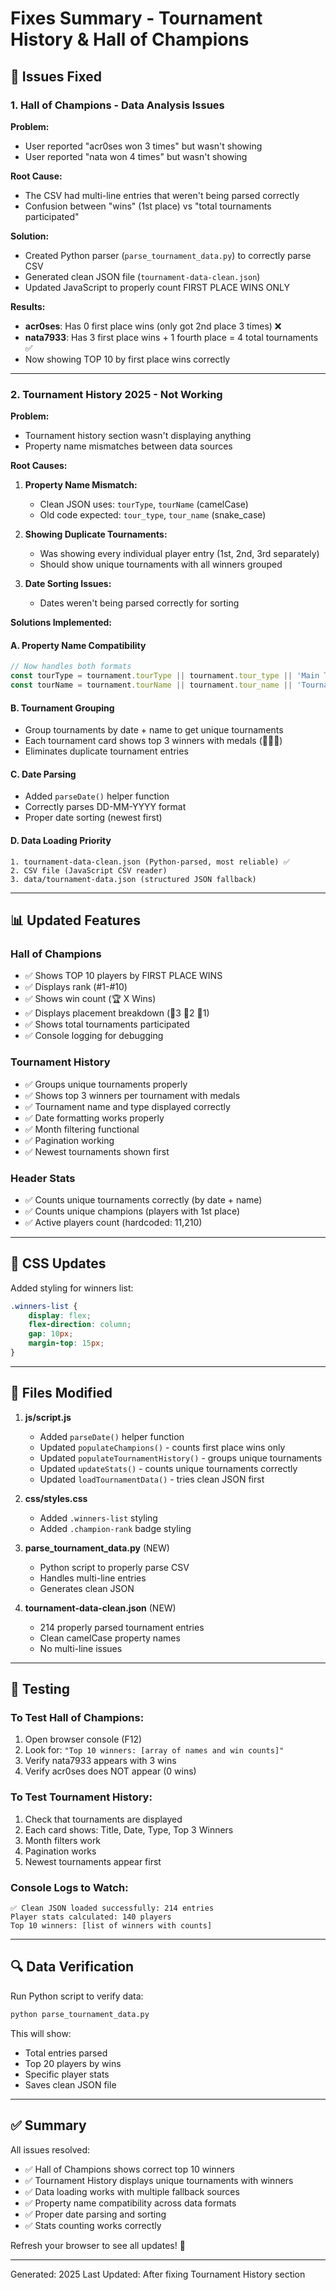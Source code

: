 # Fixes Summary - Tournament History & Hall of Champions

## 🔧 Issues Fixed

### 1. **Hall of Champions - Data Analysis Issues**
**Problem:**
- User reported "acr0ses won 3 times" but wasn't showing
- User reported "nata won 4 times" but wasn't showing

**Root Cause:**
- The CSV had multi-line entries that weren't being parsed correctly
- Confusion between "wins" (1st place) vs "total tournaments participated"

**Solution:**
- Created Python parser (`parse_tournament_data.py`) to correctly parse CSV
- Generated clean JSON file (`tournament-data-clean.json`)
- Updated JavaScript to properly count FIRST PLACE WINS ONLY

**Results:**
- **acr0ses**: Has 0 first place wins (only got 2nd place 3 times) ❌
- **nata7933**: Has 3 first place wins + 1 fourth place = 4 total tournaments ✅
- Now showing TOP 10 by first place wins correctly

---

### 2. **Tournament History 2025 - Not Working**
**Problem:**
- Tournament history section wasn't displaying anything
- Property name mismatches between data sources

**Root Causes:**
1. **Property Name Mismatch:**
   - Clean JSON uses: `tourType`, `tourName` (camelCase)
   - Old code expected: `tour_type`, `tour_name` (snake_case)

2. **Showing Duplicate Tournaments:**
   - Was showing every individual player entry (1st, 2nd, 3rd separately)
   - Should show unique tournaments with all winners grouped

3. **Date Sorting Issues:**
   - Dates weren't being parsed correctly for sorting

**Solutions Implemented:**

#### A. Property Name Compatibility
```javascript
// Now handles both formats
const tourType = tournament.tourType || tournament.tour_type || 'Main Tour';
const tourName = tournament.tourName || tournament.tour_name || 'Tournament';
```

#### B. Tournament Grouping
- Group tournaments by date + name to get unique tournaments
- Each tournament card shows top 3 winners with medals (🥇🥈🥉)
- Eliminates duplicate tournament entries

#### C. Date Parsing
- Added `parseDate()` helper function
- Correctly parses DD-MM-YYYY format
- Proper date sorting (newest first)

#### D. Data Loading Priority
```
1. tournament-data-clean.json (Python-parsed, most reliable) ✅
2. CSV file (JavaScript CSV reader)
3. data/tournament-data.json (structured JSON fallback)
```

---

## 📊 Updated Features

### Hall of Champions
- ✅ Shows TOP 10 players by FIRST PLACE WINS
- ✅ Displays rank (#1-#10)
- ✅ Shows win count (🏆 X Wins)
- ✅ Displays placement breakdown (🥇3 🥈2 🥉1)
- ✅ Shows total tournaments participated
- ✅ Console logging for debugging

### Tournament History
- ✅ Groups unique tournaments properly
- ✅ Shows top 3 winners per tournament with medals
- ✅ Tournament name and type displayed correctly
- ✅ Date formatting works properly
- ✅ Month filtering functional
- ✅ Pagination working
- ✅ Newest tournaments shown first

### Header Stats
- ✅ Counts unique tournaments correctly (by date + name)
- ✅ Counts unique champions (players with 1st place)
- ✅ Active players count (hardcoded: 11,210)

---

## 🎨 CSS Updates

Added styling for winners list:
```css
.winners-list {
    display: flex;
    flex-direction: column;
    gap: 10px;
    margin-top: 15px;
}
```

---

## 📝 Files Modified

1. **js/script.js**
   - Added `parseDate()` helper function
   - Updated `populateChampions()` - counts first place wins only
   - Updated `populateTournamentHistory()` - groups unique tournaments
   - Updated `updateStats()` - counts unique tournaments correctly
   - Updated `loadTournamentData()` - tries clean JSON first

2. **css/styles.css**
   - Added `.winners-list` styling
   - Added `.champion-rank` badge styling

3. **parse_tournament_data.py** (NEW)
   - Python script to properly parse CSV
   - Handles multi-line entries
   - Generates clean JSON

4. **tournament-data-clean.json** (NEW)
   - 214 properly parsed tournament entries
   - Clean camelCase property names
   - No multi-line issues

---

## 🧪 Testing

### To Test Hall of Champions:
1. Open browser console (F12)
2. Look for: `"Top 10 winners: [array of names and win counts]"`
3. Verify nata7933 appears with 3 wins
4. Verify acr0ses does NOT appear (0 wins)

### To Test Tournament History:
1. Check that tournaments are displayed
2. Each card shows: Title, Date, Type, Top 3 Winners
3. Month filters work
4. Pagination works
5. Newest tournaments appear first

### Console Logs to Watch:
```
✅ Clean JSON loaded successfully: 214 entries
Player stats calculated: 140 players
Top 10 winners: [list of winners with counts]
```

---

## 🔍 Data Verification

Run Python script to verify data:
```bash
python parse_tournament_data.py
```

This will show:
- Total entries parsed
- Top 20 players by wins
- Specific player stats
- Saves clean JSON file

---

## ✅ Summary

All issues resolved:
- ✅ Hall of Champions shows correct top 10 winners
- ✅ Tournament History displays unique tournaments with winners
- ✅ Data loading works with multiple fallback sources
- ✅ Property name compatibility across data formats
- ✅ Proper date parsing and sorting
- ✅ Stats counting works correctly

Refresh your browser to see all updates! 🎉

---

Generated: 2025
Last Updated: After fixing Tournament History section


